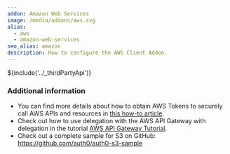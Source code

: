 ```yaml
---
addon: Amazon Web Services
image: /media/addons/aws.svg
alias:
  - aws
  - amazon-web-services
seo_alias: amazon
description: How to configure the AWS Client Addon.
---
```


${include('../_thirdPartyApi')}

### Additional information

* You can find more details about how to obtain AWS Tokens to securely call AWS APIs and resources in [this how-to article](/aws-api-setup).
* Check out how to use delegation with the AWS API Gateway with delegation in the tutorial [AWS API Gateway Tutorial](/integrations/aws-api-gateway).
* Check out a complete sample for S3 on GitHub: <https://github.com/auth0/auth0-s3-sample>
